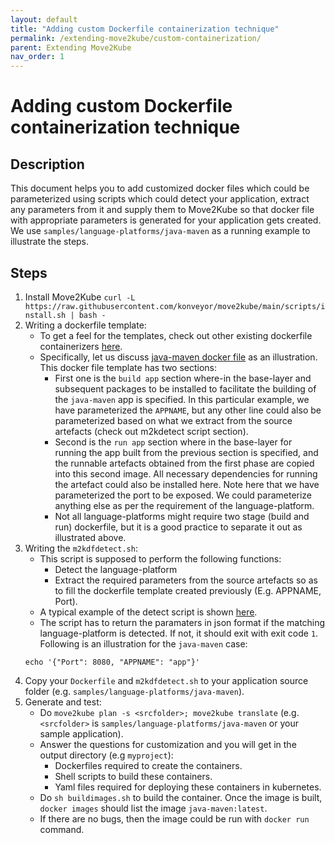 ```yaml
---
layout: default
title: "Adding custom Dockerfile containerization technique"
permalink: /extending-move2kube/custom-containerization/
parent: Extending Move2Kube
nav_order: 1
---
```


# Adding custom Dockerfile containerization technique

## Description

This document helps you to add customized docker files which could be parameterized using scripts which could detect your application, extract any parameters from it and supply them to Move2Kube so that docker file with appropriate parameters is generated for your application gets created. We use `samples/language-platforms/java-maven` as a running example to illustrate the steps.

## Steps

1. Install Move2Kube `curl -L https://raw.githubusercontent.com/konveyor/move2kube/main/scripts/install.sh | bash -`
2. Writing a dockerfile template:
    - To get a feel for the templates, check out other existing dockerfile containerizers [here](https://github.com/konveyor/move2kube/tree/main/internal/assets/dockerfiles).
    - Specifically, let us discuss [java-maven docker file](https://github.com/konveyor/move2kube/blob/main/internal/assets/dockerfiles/javamaven/Dockerfile) as an illustration. This docker file template has two sections:
        - First one is the `build app` section where-in the base-layer and subsequent packages to be installed to facilitate the building of the `java-maven` app is specified. In this particular example, we have parameterized the `APPNAME`, but any other line could also be parameterized based on what we extract from the source artefacts (check out m2kdetect script section).
        - Second is the `run app` section where in the base-layer for running the app built from the previous section is specified, and the runnable artefacts obtained from the first phase are copied into this second image. All necessary dependencies for running the artefact could also be installed here. Note here that we have parameterized the port to be exposed. We could parameterize anything else as per the requirement of the language-platform.
        - Not all language-platforms might require two stage (build and run) dockerfile, but it is a good practice to separate it out as illustrated above.
3. Writing the `m2kdfdetect.sh`:
    - This script is supposed to perform the following functions:
        - Detect the language-platform
        - Extract the required parameters from the source artefacts so as to fill the dockerfile template created previously (E.g. APPNAME, Port).
    - A typical example of the detect script is shown [here](https://github.com/konveyor/move2kube/blob/main/internal/assets/dockerfiles/python/m2kdfdetect.sh).
    - The script has to return the paramaters in json format if the matching language-platform is detected. If not, it should exit with exit code `1`. Following is an illustration for the `java-maven` case:
    ```
    echo '{"Port": 8080, "APPNAME": "app"}'
    ```
4. Copy your `Dockerfile` and `m2kdfdetect.sh` to your application source folder (e.g. `samples/language-platforms/java-maven`).
5. Generate and test:
    - Do `move2kube plan -s <srcfolder>; move2kube translate` (e.g. `<srcfolder>` is `samples/language-platforms/java-maven` or your sample application).
    - Answer the questions for customization and you will get in the output directory (e.g `myproject`):
        - Dockerfiles required to create the containers.
        - Shell scripts to build these containers.
        - Yaml files required for deploying these containers in kubernetes.
    - Do `sh buildimages.sh` to build the container. Once the image is built, `docker images` should list the image `java-maven:latest`.
    - If there are no bugs, then the image could be run with `docker run` command.
